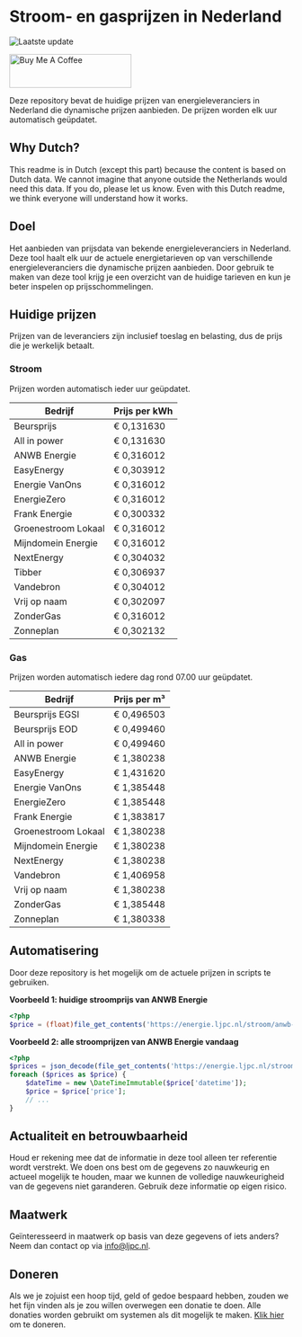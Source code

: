 # Stroom- en gasprijzen in Nederland

![Laatste update](https://img.shields.io/badge/laatste%20update-2025--02--15%2022%3A00%20CET-brightgreen)

<a href="https://www.buymeacoffee.com/Lars-" target="_blank"><img src="https://cdn.buymeacoffee.com/buttons/v2/default-orange.png" alt="Buy Me A Coffee" height="60" style="height: 60px !important;width: 217px !important;" ></a>

Deze repository bevat de huidige prijzen van energieleveranciers in Nederland die dynamische prijzen aanbieden. De prijzen worden elk uur automatisch geüpdatet.

## Why Dutch?

This readme is in Dutch (except this part) because the content is based on Dutch data. We cannot imagine that anyone outside the Netherlands would need this data. If you do, please let us know. Even with this Dutch readme, we think
everyone will understand how it works.

## Doel

Het aanbieden van prijsdata van bekende energieleveranciers in Nederland. Deze tool haalt elk uur de actuele energietarieven op van verschillende energieleveranciers die dynamische prijzen aanbieden. Door gebruik te maken van deze tool
krijg je een overzicht van de huidige tarieven en kun je beter inspelen op prijsschommelingen.

## Huidige prijzen

Prijzen van de leveranciers zijn inclusief toeslag en belasting, dus de prijs die je werkelijk betaalt.

### Stroom

Prijzen worden automatisch ieder uur geüpdatet.

 Bedrijf | Prijs per kWh 
---------|---------------
Beursprijs | € 0,131630
All in power | € 0,131630
ANWB Energie | € 0,316012
EasyEnergy | € 0,303912
Energie VanOns | € 0,316012
EnergieZero | € 0,316012
Frank Energie | € 0,300332
Groenestroom Lokaal | € 0,316012
Mijndomein Energie | € 0,316012
NextEnergy | € 0,304032
Tibber | € 0,306937
Vandebron | € 0,304012
Vrij op naam | € 0,302097
ZonderGas | € 0,316012
Zonneplan | € 0,302132


### Gas

Prijzen worden automatisch iedere dag rond 07.00 uur geüpdatet.

 Bedrijf | Prijs per m³ 
---------|--------------
Beursprijs EGSI | € 0,496503
Beursprijs EOD | € 0,499460
All in power | € 0,499460
ANWB Energie | € 1,380238
EasyEnergy | € 1,431620
Energie VanOns | € 1,385448
EnergieZero | € 1,385448
Frank Energie | € 1,383817
Groenestroom Lokaal | € 1,380238
Mijndomein Energie | € 1,380238
NextEnergy | € 1,380238
Vandebron | € 1,406958
Vrij op naam | € 1,380238
ZonderGas | € 1,385448
Zonneplan | € 1,380338


## Automatisering

Door deze repository is het mogelijk om de actuele prijzen in scripts te gebruiken.

**Voorbeeld 1: huidige stroomprijs van ANWB Energie**

```php
<?php
$price = (float)file_get_contents('https://energie.ljpc.nl/stroom/anwb-energie-nu.txt');

```

**Voorbeeld 2: alle stroomprijzen van ANWB Energie vandaag**

```php
<?php
$prices = json_decode(file_get_contents('https://energie.ljpc.nl/stroom/all-in-power-vandaag.json'),true);
foreach ($prices as $price) {
    $dateTime = new \DateTimeImmutable($price['datetime']);
    $price = $price['price'];
    // ...
}
```

## Actualiteit en betrouwbaarheid

Houd er rekening mee dat de informatie in deze tool alleen ter referentie wordt verstrekt. We doen ons best om de gegevens zo nauwkeurig en actueel mogelijk te houden, maar we kunnen de volledige nauwkeurigheid van de gegevens niet
garanderen. Gebruik deze informatie op eigen risico.

## Maatwerk

Geïnteresseerd in maatwerk op basis van deze gegevens of iets anders? Neem dan contact op
via [info@ljpc.nl](mailto:info@ljpc.nl?subject=Energie%20prijzen).

## Doneren

Als we je zojuist een hoop tijd, geld of gedoe bespaard hebben, zouden we het fijn vinden als je zou willen overwegen een
donatie te doen. Alle donaties worden gebruikt om systemen als dit mogelijk te
maken. [Klik hier](https://www.buymeacoffee.com/Lars-) om te doneren.
